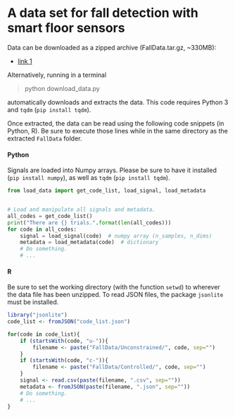 # A data set for fall detection with smart floor sensors

Data can be downloaded as a zipped archive (FallData.tar.gz, ~330MB):
- [link 1](https://plmbox.math.cnrs.fr/f/a05ad8fbe7674392962b/?dl=1)

Alternatively, running in a terminal

> python download_data.py

automatically downloads and extracts the data. This code requires Python 3 and `tqdm` (`pip install tqdm`).

Once extracted, the data can be read using the following code snippets (in Python, R). Be sure to execute those lines while in the same directory as the extracted `FallData` folder.

#### Python

Signals are loaded into Numpy arrays. Please be sure to have it installed (`pip install numpy`), as well as `tqdm` (`pip install tqdm`).

```python
from load_data import get_code_list, load_signal, load_metadata


# Load and manipulate all signals and metadata.
all_codes = get_code_list()
print("There are {} trials.".format(len(all_codes)))
for code in all_codes:
    signal = load_signal(code)  # numpy array (n_samples, n_dims)
    metadata = load_metadata(code)  # dictionary
    # Do something.
    # ...
```

#### R

Be sure to set the working directory (with the function `setwd`) to wherever the data file has been unzipped. To read JSON files, the package `jsonlite` must be installed.

```R
library("jsonlite")
code_list <- fromJSON("code_list.json")

for(code in code_list){
    if (startsWith(code, "u-")){
        filename <- paste("FallData/Unconstrained/", code, sep="")
    }
    if (startsWith(code, "c-")){
        filename <- paste("FallData/Controlled/", code, sep="")
    }
    signal <- read.csv(paste(filename, ".csv", sep=""))
    metadata <- fromJSON(paste(filename, ".json", sep=""))
    # Do something.
    # ...
}

```
